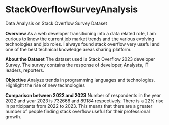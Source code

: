 # StackOverflowSurveyAnalysis
Data Analysis on Stack Overflow Survey Dataset


**Overview**
As a web developer transitioning into a data related role, I am curious to know the current job market trends and the various evolving technologies and job roles. I always found stack overflow very useful and one of the best technical knowledge areas sharing platform.  

**About the Dataset**
The dataset used is Stack Overflow 2023 developer Survey. The survey contains the response of developer, Analysts, IT leaders, reporters.

**Objective**
Analyze trends in programming languages and technologies. Highlight the rise of new technologies

**Comparison between 2022 and 2023**
Number of respondents in the year 2022 and year 2023 is 732668 and 89184 respectively. There is a 22% rise in participants from 2022 to 2023. This means that there are a greater number of people finding stack overflow useful for their professional growth.



